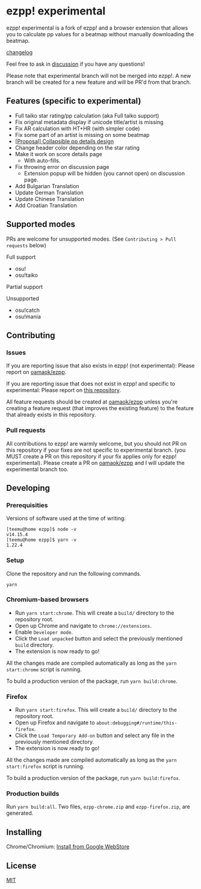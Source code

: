 # ezpp! experimental

ezpp! experimental is a fork of ezpp! and a browser extension that allows you to calculate pp
values for a beatmap without manually downloading the beatmap.

[changelog](https://next.acrylicstyle.xyz/ezpp.html#ezpp_experimental)

Feel free to ask in [discussion](https://github.com/acrylic-style/ezpp/discussions) if you have any questions!

Please note that experimental branch will not be merged into ezpp!. A new branch will be created for a new feature and will be PR'd from that branch.

## Features (specific to experimental)
- Full taiko star rating/pp calculation (aka Full taiko support)
- Fix original metadata display if unicode title/artist is missing
- Fix AR calculation with HT+HR (with simpler code)
- Fix some part of an artist is missing on some beatmap
- [\[Proposal\] Collapsible pp details design](https://github.com/oamaok/ezpp/pull/119)
- Change header color depending on the star rating
- Make it work on score details page
  - With auto-fills.
- Fix throwing error on discussion page
  - Extension popup will be hidden (you cannot open) on discussion page.
- Add Bulgarian Translation
- Update German Translation
- Update Chinese Translation
- Add Croatian Translation

## Supported modes

PRs are welcome for unsupported modes. (See `Contributing > Pull requests` below)

Full support
- osu!
- osu!taiko

Partial support

Unsupported
- osu!catch
- osu!mania


## Contributing

### Issues

If you are reporting issue that also exists in ezpp! (not experimental): Please report on [oamaok/ezpp](https://github.com/oamaok/ezpp/issues).

If you are reporting issue that does not exist in ezpp! and specific to experimental: Please report on [this repository](https://github.com/acrylic-style/ezpp/issues).

All feature requests should be created at [oamaok/ezpp](https://github.com/oamaok/ezpp/issues) unless you're creating a feature request (that improves the existing feature) to the feature that already exists in this repository.

### Pull requests

All contributions to ezpp! are warmly welcome, but you should not PR on this repository if your fixes are not specific to experimental branch. (you MUST create a PR on this repository if your fix applies only for ezpp! experimental). Please create a PR on [oamaok/ezpp](https://github.com/oamaok/ezpp) and I will update the experimental branch too.

## Developing

### Prerequisities

Versions of software used at the time of writing:

```shell
[teemu@home ezpp]$ node -v
v14.15.4
[teemu@home ezpp]$ yarn -v
1.22.4
```

### Setup

Clone the repository and run the following commands.
```
yarn
```

### Chromium-based browsers

 - Run `yarn start:chrome`. This will create a `build/` directory to the repository root.
 - Open up Chrome and navigate to `chrome://extensions`.
 - Enable `Developer mode`.
 - Click the `Load unpacked` button and select the previously mentioned `build` directory. 
 - The extension is now ready to go!

All the changes made are compiled automatically as long as the `yarn start:chrome` script is running.

To build a production version of the package, run `yarn build:chrome`.

### Firefox

 - Run `yarn start:firefox`. This will create a `build/` directory to the repository root.
 - Open up Firefox and navigate to `about:debugging#/runtime/this-firefox`.
 - Click the `Load Temporary Add-on` button and select any file in the previously mentioned directory.
 - The extension is now ready to go!

All the changes made are compiled automatically as long as the `yarn start:firefox` script is running.

To build a production version of the package, run `yarn build:firefox`.

### Production builds

Run `yarn build:all`. Two files, `ezpp-chrome.zip` and `ezpp-firefox.zip`, are generated.

## Installing

Chrome/Chromium: [Install from Google WebStore](https://chrome.google.com/webstore/detail/iihpkkdlbfcanaaignnjcgmlhhbpoioh)

<!-- I didn't publish on AMO -->
<!--Firefox: [Install from addons.mozilla.org](https://addons.mozilla.org/en-US/firefox/addon/ezpp/)-->

## License

[MIT](https://github.com/oamaok/ezpp/blob/master/LICENSE)
